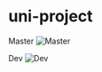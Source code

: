 # uni-project
Master
![Master](https://codeship.com/projects/128919/status?branch=master)

Dev
![Dev](https://codeship.com/projects/128919/status?branch=dev)

